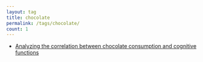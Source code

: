 ```yaml
---
layout: tag
title: chocolate
permalink: /tags/chocolate/
count: 1
---
```


- [Analyzing the correlation between chocolate consumption and cognitive functions](https://clementbm.github.io/study/2023/07/25/correlation-cognitive-function-chocolate-consumption.html)
